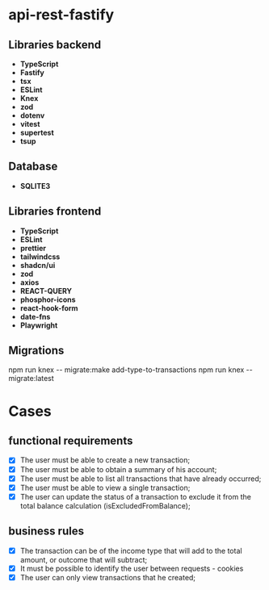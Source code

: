# api-rest-fastify

## Libraries backend

- **TypeScript**
- **Fastify**
- **tsx**
- **ESLint**
- **Knex**
- **zod**
- **dotenv**
- **vitest**
- **supertest**
- **tsup**

## Database
- **SQLITE3**

## Libraries frontend
- **TypeScript**
- **ESLint**
- **prettier**
- **tailwindcss**
- **shadcn/ui**
- **zod**
- **axios**
- **REACT-QUERY**
- **phosphor-icons**
- **react-hook-form**
- **date-fns**
- **Playwright**


## Migrations
 npm run knex -- migrate:make add-type-to-transactions
 npm run knex -- migrate:latest

# Cases
## functional requirements 

- [x] The user must be able to create a new transaction;
- [x] The user must be able to obtain a summary of his account;
- [x] The user must be able to list all transactions that have already occurred;
- [x] The user must be able to view a single transaction;
- [x] The user can update the status of a transaction to exclude it from the total balance calculation (isExcludedFromBalance);

## business rules

- [x] The transaction can be of the income type that will add to the total amount, or outcome that will subtract;
- [x] It must be possible to identify the user between requests - cookies
- [x] The user can only view transactions that he created;